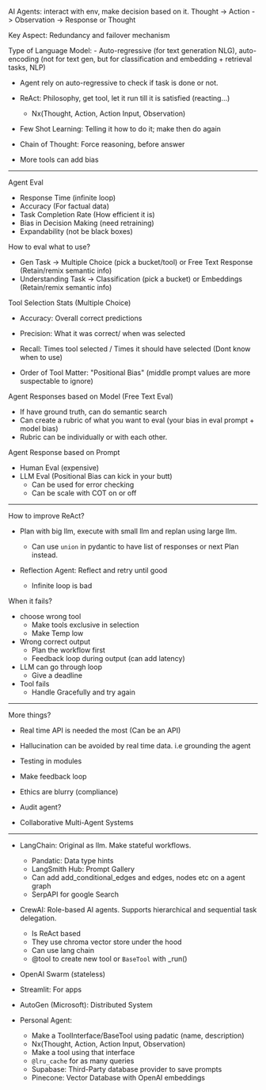 AI Agents:
interact with env, make decision based on it.
Thought -> Action -> Observation -> Response or Thought

Key Aspect: Redundancy and failover mechanism

Type of Language Model: - Auto-regressive (for text generation NLG), auto-encoding (not for text gen, but for classification and embedding + retrieval tasks, NLP)

- Agent rely on auto-regressive to check if task is done or not.

- ReAct: Philosophy, get tool, let it run till it is satisfied (reacting...)
    - Nx(Thought, Action, Action Input, Observation)

- Few Shot Learning: Telling it how to do it; make then do again
- Chain of Thought: Force reasoning, before answer

- More tools can add bias

---

Agent Eval
 - Response Time (infinite loop)
 - Accuracy (For factual data)
 - Task Completion Rate (How efficient it is)
 - Bias in Decision Making (need retraining)
 - Expandability (not be black boxes)

How to eval what to use?
- Gen Task -> Multiple Choice (pick a bucket/tool) or Free Text Response (Retain/remix semantic info)
- Understanding Task -> Classification (pick a bucket) or Embeddings (Retain/remix semantic info)

Tool Selection Stats (Multiple Choice)
 - Accuracy: Overall correct predictions
 - Precision: What it was correct/ when was selected
 - Recall: Times tool selected / Times it should have selected (Dont know when to use)

- Order of Tool Matter: "Positional Bias" (middle prompt values are more suspectable to ignore)

Agent Responses based on Model (Free Text Eval)
 - If have ground truth, can do semantic search
 - Can create a rubric of what you want to eval (your bias in eval prompt + model bias)
  - Rubric can be individually or with each other.

Agent Response based on Prompt
 - Human Eval (expensive)
 - LLM Eval (Positional Bias can kick in your butt) 
    - Can be used for error checking
    - Can be scale with COT on or off
    
---

How to improve ReAct?
 - Plan with big llm, execute with small llm and replan using large llm.
    - Can use `union` in pydantic to have list of responses or next Plan instead.

 - Reflection Agent: Reflect and retry until good
    - Infinite loop is bad

When it fails?
 - choose wrong tool
    - Make tools exclusive in selection
    - Make Temp low
 - Wrong correct output
    - Plan the workflow first
    - Feedback loop during output (can add latency)
 - LLM can go through loop
    - Give a deadline
 - Tool fails
    - Handle Gracefully and try again

---
More things?

- Real time API is needed the most (Can be an API)
- Hallucination can be avoided by real time data. i.e grounding the agent
- Testing in modules
- Make feedback loop
- Ethics are blurry (compliance)
- Audit agent?

- Collaborative Multi-Agent Systems

---
- LangChain: Original as llm. Make stateful workflows.
    - Pandatic: Data type hints
    - LangSmith Hub: Prompt Gallery
    - Can add add_conditional_edges and edges, nodes etc on a agent graph
    - SerpAPI for google Search

- CrewAI: Role-based AI agents. Supports hierarchical and sequential task delegation.
    - Is ReAct based
    - They use chroma vector store under the hood
    - Can use lang chain
    - @tool to create new tool or `BaseTool` with _run()

- OpenAI Swarm (stateless)
- Streamlit: For apps

- AutoGen (Microsoft): Distributed System

- Personal Agent:
    - Make a ToolInterface/BaseTool using padatic (name, description)
    - Nx(Thought, Action, Action Input, Observation)
    - Make a tool using that interface
    - `@lru_cache` for as many queries
    - Supabase: Third-Party database provider to save prompts
    - Pinecone: Vector Database with OpenAI embeddings
